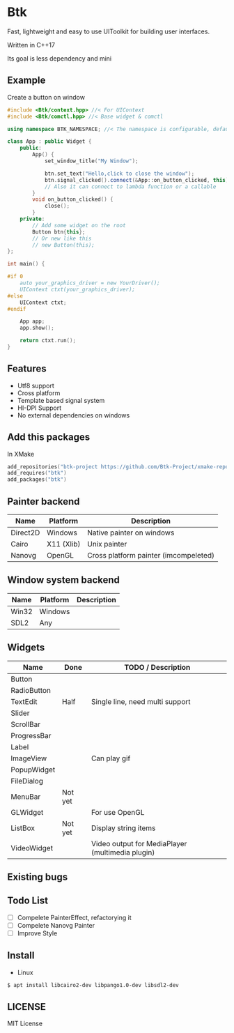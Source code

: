 # Btk

Fast, lightweight and easy to use UIToolkit for building user interfaces. 

Written in C++17

Its goal is less dependency and mini

## Example

Create a button on window

```cpp
#include <Btk/context.hpp> //< For UIContext
#include <Btk/comctl.hpp> //< Base widget & comctl

using namespace BTK_NAMESPACE; //< The namespace is configurable, default in Btk

class App : public Widget {
    public:
        App() {
            set_window_title("My Window");

            btn.set_text("Hello,click to close the window");
            btn.signal_clicked().connect(&App::on_button_clicked, this);
            // Also it can connect to lambda function or a callable
        }
        void on_button_clicked() {
            close();
        }
    private:
        // Add some widget on the root
        Button btn{this};
        // Or new like this
        // new Button(this);
};

int main() {

#if 0
    auto your_graphics_driver = new YourDriver();
    UIContext ctxt(your_graphics_driver);
#else
    UIContext ctxt;
#endif

    App app;
    app.show();

    return ctxt.run();
}


```

## Features

- Utf8 support
- Cross platform
- Template based signal system
- HI-DPI Support
- No external dependencies on windows

## Add this packages

In XMake  

``` lua
add_repositories("btk-project https://github.com/Btk-Project/xmake-repo")
add_requires("btk")
add_packages("btk")
```

## Painter backend

| Name     | Platform        | Description                             |
| ---      | ---             | ---                                     |
| Direct2D |  Windows        | Native painter on windows               |
| Cairo    |  X11 (Xlib)     | Unix painter                            |
| Nanovg   |  OpenGL         | Cross platform painter (imcompeleted)   |

## Window system backend

| Name     | Platform        | Description              |
| ---      | ---             | ---                      |
| Win32    | Windows         |                          |
| SDL2     | Any             |                          |

## Widgets

| Name          | Done            | TODO / Description       |
| ---           | ---             | ---                      |
| Button        |                 |                          |
| RadioButton   |                 |                          |
| TextEdit      | Half            | Single line, need multi support |
| Slider        |                 |                          |
| ScrollBar     |                 |                          |
| ProgressBar   |                 |                          |
| Label         |                 |                          |
| ImageView     |                 | Can play gif             |
| PopupWidget   |                 |                          |
| FileDialog    |                 |                          |
| MenuBar       | Not yet         |                          |
| GLWidget      |                 | For use OpenGL           |
| ListBox       | Not yet         | Display string items     |
| VideoWidget   |                 | Video output for MediaPlayer (multimedia plugin) |

## Existing bugs

## Todo List

- [ ] Compelete PainterEffect, refactorying it
- [ ] Compelete Nanovg Painter
- [ ] Improve Style

## Install

- Linux

```sh
$ apt install libcairo2-dev libpango1.0-dev libsdl2-dev
```

## LICENSE  

MIT License
